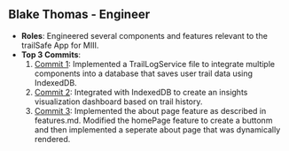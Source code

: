 ## Blake Thomas - Engineer 
- **Roles**: Engineered several components and features relevant to the trailSafe App for MIII. 
- **Top 3 Commits**:
  1. [Commit 1](https://github.com/WillPalaia/326Project/tree/27-trailLogService): Implemented a TrailLogService file to integrate multiple components into a database
  that saves user trail data using IndexedDB. 
  2. [Commit 2](https://github.com/WillPalaia/326Project/tree/33-insightsComponent): Integrated with IndexedDB to create an insights visualization dashboard based on trail history. 
  3. [Commit 3](https://github.com/WillPalaia/326Project/tree/25-AboutPageFeature): Implemented the about page feature as described in features.md. Modified the homePage feature to create a buttonm and then implemented a seperate about page that was dynamically rendered. 